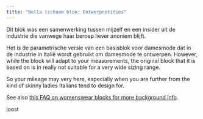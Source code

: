 ```yaml
---
title: "Bella lichaam blok: Ontwerpnotities"
---
```


Dit blok was een samenwerking tussen mijzelf en een insider uit de industrie die vanwege haar beroep liever anoniem blijft.

Het is de parametrische versie van een basisblok voor damesmode dat in de industrie in Italië wordt gebruikt om damesmode te ontwerpen. However, while the block will adapt to your measurements, the original block that it is based on is in really not suitable for a very wide sizing range.

So your mileage may very here, especially when you are further from the kind of skinny ladies Italians tend to design for.

See also [this FAQ on womenswear blocks for more background info](/docs/about/faq/womenswear-blocks).

joost

